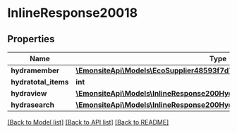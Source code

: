 # InlineResponse20018

## Properties
Name | Type | Description | Notes
------------ | ------------- | ------------- | -------------
**hydramember** | [**\EmonsiteApi\Models\EcoSupplier48593f7d78d0bb92230e457adf84f3f9Jsonld[]**](EcoSupplier48593f7d78d0bb92230e457adf84f3f9Jsonld.md) |  | 
**hydratotal_items** | **int** |  | [optional] 
**hydraview** | [**\EmonsiteApi\Models\InlineResponse200Hydraview**](InlineResponse200Hydraview.md) |  | [optional] 
**hydrasearch** | [**\EmonsiteApi\Models\InlineResponse200Hydrasearch**](InlineResponse200Hydrasearch.md) |  | [optional] 

[[Back to Model list]](../../README.md#documentation-for-models) [[Back to API list]](../../README.md#documentation-for-api-endpoints) [[Back to README]](../../README.md)

